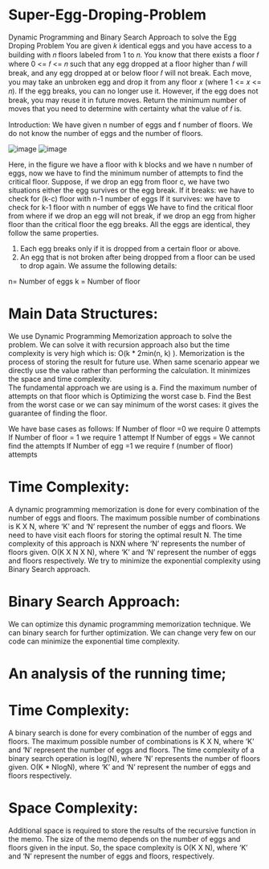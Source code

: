 # Super-Egg-Droping-Problem
Dynamic Programming and Binary Search Approach to solve the Egg Droping Problem
You are given 𝑘 identical eggs and you have access to a building with 𝑛 floors labeled from 1 to 𝑛. 
You know that there exists a floor 𝑓 where 0 <= 𝑓 <= 𝑛 such that any egg dropped at a floor higher than 𝑓 will break, and 
any egg dropped at or below floor 𝑓 will not break. Each move, you may take an unbroken egg and drop it from any floor 
𝑥 (where 1 <= 𝑥 <= 𝑛). If the egg breaks, you can no longer use it. However, if the egg does not break, you may reuse it in 
future moves. Return the minimum number of moves that you need to determine with certainty what the value of 𝑓 is.

Introduction: 
We have given n number of eggs and f number of floors. We do not know the number of eggs and the number of floors. 

![image](https://user-images.githubusercontent.com/43626669/203511515-6438bb77-c138-43b5-92f9-aa40bf15c44f.png) ![image](https://user-images.githubusercontent.com/43626669/203511652-6aee2207-7bbc-4c3d-a4a5-84d2d0f6a002.png)

Here, in the figure we have a floor with k blocks and we have n number of eggs, now we have to find the minimum number of attempts to find the critical floor. Suppose, if we drop an egg from floor c, we have two situations either the egg survives or the egg break. 
If it breaks: we have to check for (k-c) floor with n-1 number of eggs
If it survives: we have to check for k-1 floor with n number of eggs 
We have to find the critical floor from where if we drop an egg will not break, if we drop an egg from higher floor than the critical floor the egg breaks. All the eggs are identical, they follow the same properties.
1.	Each egg breaks only if it is dropped from a certain floor or above.
2.	An egg that is not broken after being dropped from a floor can be used to drop again.
We assume the following details: 

n= Number of eggs
k = Number of floor

# Main Data Structures:

We use Dynamic Programming Memorization approach to solve the problem. We can solve it with recursion approach also but the time complexity is very high which is: O(k * 2min(n, k) ). Memorization is the process of storing the result for future use. When same scenario appear we directly use the value rather than performing the calculation. It minimizes the space and time complexity.  
The fundamental approach we are using is 
a.	Find the maximum number of attempts on that floor which is Optimizing the worst case
b.	Find the Best from the worst case or we can say minimum of the worst cases: it gives the guarantee of finding the floor. 

We have base cases as follows: 
If Number of floor =0 we require 0 attempts 
If Number of floor = 1 we require 1 attempt 
If Number of eggs = We cannot find the attempts
If Number of egg =1 we require f (number of floor) attempts

# Time Complexity:
A dynamic programming memorization is done for every combination of the number of eggs and floors. The maximum possible number of combinations is K X N, where ‘K’ and ‘N’ represent the number of eggs and floors. We need to have visit each floors for storing the optimal result N. The time complexity of this approach is NXN where ‘N’ represents the number of floors given. O(K X N X N), where ‘K’ and ‘N’ represent the number of eggs and floors respectively. We try to minimize the exponential complexity using Binary Search approach.


# Binary Search Approach:
We can optimize this dynamic programming memorization technique. We can binary search for further optimization. We can change very few on our code can minimize the exponential time complexity.

# An analysis of the running time;

# Time Complexity:
A binary search is done for every combination of the number of eggs and floors. The maximum possible number of combinations is K X N, where ‘K’ and ‘N’ represent the number of eggs and floors. The time complexity of a binary search operation is log(N), where ‘N’ represents the number of floors given. O(K * NlogN), where ‘K’ and ‘N’ represent the number of eggs and floors respectively. 

# Space Complexity: 
Additional space is required to store the results of the recursive function in the memo. The size of the memo depends on the number of eggs and floors given in the input. So, the space complexity is O(K X N), where ‘K’ and ‘N’ represent the number of eggs and floors, respectively.

